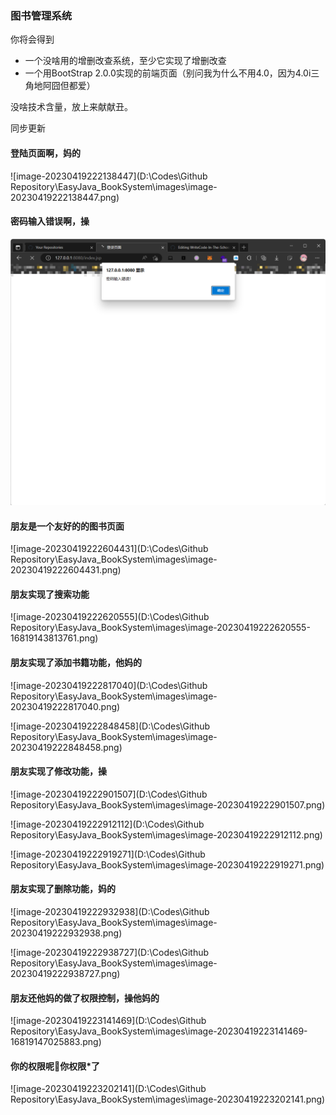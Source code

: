 ### 图书管理系统

你将会得到

- 一个没啥用的增删改查系统，至少它实现了增删改查
- 一个用BootStrap 2.0.0实现的前端页面（别问我为什么不用4.0，因为4.0i三角地阿囧但都爱）

没啥技术含量，放上来献献丑。



同步更新



#### 登陆页面啊，妈的

![image-20230419222138447](D:\Codes\Github Repository\EasyJava_BookSystem\images\image-20230419222138447.png)

#### 密码输入错误啊，操

![image-20230419222200100](.\images\image-20230419222200100.png)

#### 朋友是一个友好的的图书页面

![image-20230419222604431](D:\Codes\Github Repository\EasyJava_BookSystem\images\image-20230419222604431.png)



#### 朋友实现了搜索功能

![image-20230419222620555](D:\Codes\Github Repository\EasyJava_BookSystem\images\image-20230419222620555-16819143813761.png)



#### 朋友实现了添加书籍功能，他妈的



![image-20230419222817040](D:\Codes\Github Repository\EasyJava_BookSystem\images\image-20230419222817040.png)



![image-20230419222848458](D:\Codes\Github Repository\EasyJava_BookSystem\images\image-20230419222848458.png)



#### 朋友实现了修改功能，操

![image-20230419222901507](D:\Codes\Github Repository\EasyJava_BookSystem\images\image-20230419222901507.png)



![image-20230419222912112](D:\Codes\Github Repository\EasyJava_BookSystem\images\image-20230419222912112.png)



![image-20230419222919271](D:\Codes\Github Repository\EasyJava_BookSystem\images\image-20230419222919271.png)



#### 朋友实现了删除功能，妈的

![image-20230419222932938](D:\Codes\Github Repository\EasyJava_BookSystem\images\image-20230419222932938.png)



![image-20230419222938727](D:\Codes\Github Repository\EasyJava_BookSystem\images\image-20230419222938727.png)



#### 朋友还他妈的做了权限控制，操他妈的

![image-20230419223141469](D:\Codes\Github Repository\EasyJava_BookSystem\images\image-20230419223141469-16819147025883.png)



#### 你的权限呢🤭你权限*了

![image-20230419223202141](D:\Codes\Github Repository\EasyJava_BookSystem\images\image-20230419223202141.png)



